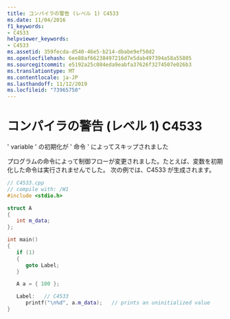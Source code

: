 ```yaml
---
title: コンパイラの警告 (レベル 1) C4533
ms.date: 11/04/2016
f1_keywords:
- C4533
helpviewer_keywords:
- C4533
ms.assetid: 359fecda-d540-46e5-b214-dbabe9ef50d2
ms.openlocfilehash: 6ee88af66238497216d7e5dab497394a58a55805
ms.sourcegitcommit: e5192a25c084eda9eabfa37626f3274507e026b3
ms.translationtype: MT
ms.contentlocale: ja-JP
ms.lasthandoff: 11/12/2019
ms.locfileid: "73965750"
---
```

# <a name="compiler-warning-level-1-c4533"></a>コンパイラの警告 (レベル 1) C4533

' variable ' の初期化が ' 命令 ' によってスキップされました

プログラムの命令によって制御フローが変更されました。たとえば、変数を初期化した命令は実行されませんでした。 次の例では、C4533 が生成されます。

```cpp
// C4533.cpp
// compile with: /W1
#include <stdio.h>

struct A
{
   int m_data;
};

int main()
{
   if (1)
   {
      goto Label;
   }

   A a = { 100 };

   Label:   // C4533
      printf("\n%d", a.m_data);   // prints an uninitialized value
}
```